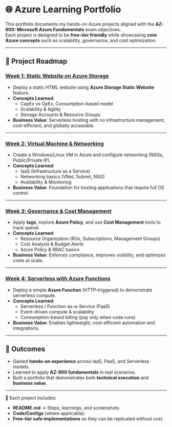 # 🌐 Azure Learning Portfolio

This portfolio documents my hands-on Azure projects aligned with the **AZ-900: Microsoft Azure Fundamentals** exam objectives.  
Each project is designed to be **free-tier friendly** while showcasing **core Azure concepts** such as scalability, governance, and cost optimization.  

---

## 📑 Project Roadmap

### [Week 1: Static Website on Azure Storage](static-website-azure-storage/README.md)
- Deploy a static HTML website using **Azure Storage Static Website** feature.  
- **Concepts Learned**:  
  - CapEx vs OpEx, Consumption-based model  
  - Scalability & Agility  
  - Storage Accounts & Resource Groups  
- **Business Value**: Serverless hosting with no infrastructure management, cost-efficient, and globally accessible.

---

### [Week 2: Virtual Machine & Networking](week2-vm-networking/README.md)
- Create a Windows/Linux VM in Azure and configure networking (NSGs, Public/Private IP).  
- **Concepts Learned**:  
  - IaaS (Infrastructure as a Service)  
  - Networking basics (VNet, Subnet, NSG)  
  - Availability & Monitoring  
- **Business Value**: Foundation for hosting applications that require full OS control.

---

### [Week 3: Governance & Cost Management](week3-governance-costs/README.md)
- Apply **tags**, explore **Azure Policy**, and use **Cost Management** tools to track spend.  
- **Concepts Learned**:  
  - Resource Organization (RGs, Subscriptions, Management Groups)  
  - Cost Analysis & Budget Alerts  
  - Azure Policy & RBAC basics  
- **Business Value**: Enforces compliance, improves visibility, and optimizes costs at scale.

---

### [Week 4: Serverless with Azure Functions](week4-serverless/README.md)
- Deploy a simple **Azure Function** (HTTP-triggered) to demonstrate serverless compute.  
- **Concepts Learned**:  
  - Serverless / Function-as-a-Service (FaaS)  
  - Event-driven compute & scalability  
  - Consumption-based billing (pay only when code runs)  
- **Business Value**: Enables lightweight, cost-efficient automation and integrations.

---

## 🎯 Outcomes
- Gained **hands-on experience** across IaaS, PaaS, and Serverless models.  
- Learned to apply **AZ-900 fundamentals** in real scenarios.  
- Built a portfolio that demonstrates both **technical execution** and **business value**.  

---

📌 Each project includes:
- **README.md** → Steps, learnings, and screenshots.  
- **Code/Configs** (where applicable).  
- **Free-tier safe implementations** so they can be replicated without cost.
